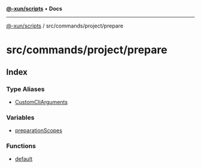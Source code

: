 [**@-xun/scripts**](../../../../README.md) • **Docs**

***

[@-xun/scripts](../../../../README.md) / src/commands/project/prepare

# src/commands/project/prepare

## Index

### Type Aliases

- [CustomCliArguments](type-aliases/CustomCliArguments.md)

### Variables

- [preparationScopes](variables/preparationScopes.md)

### Functions

- [default](functions/default.md)
